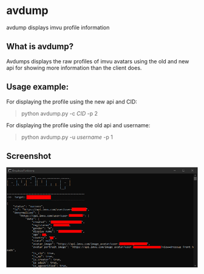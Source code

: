 # avdump
 avdump displays imvu profile information

## What is avdump?

Avdumps displays the raw profiles of imvu avatars using the old and new api for showing more information than the client does.

## Usage example:

For displaying the profile using the new api and CID:

> python avdump.py -c _CID_ -p 2

For displaying the profile using the old api and username:

> python avdump.py -u _username_ -p 1

## Screenshot

![Screenshot](https://github.com/pbkangafoo/avdump/blob/main/avdump_screenshot.jpg "avdump screenshot")
